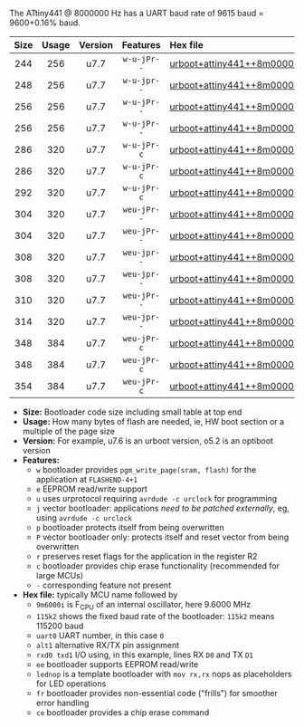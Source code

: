 The ATtiny441 @ 8000000 Hz has a UART baud rate of 9615 baud = 9600+0.16% baud.

|Size|Usage|Version|Features|Hex file|
|:-:|:-:|:-:|:-:|:--|
|244|256|u7.7|`w-u-jPr--`|[urboot+attiny441++8m0000i++++9k6_uart0_alt1_rxb2_txa7_lednop.hex](https://raw.githubusercontent.com/stefanrueger/urboot.hex/main/mcus/attiny441/internal_oscillator/fint++8m0000_Hz/br++++9k6_bps/urboot+attiny441++8m0000i++++9k6_uart0_alt1_rxb2_txa7_lednop.hex)|
|248|256|u7.7|`w-u-jpr--`|[urboot+attiny441++8m0000i++++9k6_uart0_alt1_rxb2_txa7_lednop_fr.hex](https://raw.githubusercontent.com/stefanrueger/urboot.hex/main/mcus/attiny441/internal_oscillator/fint++8m0000_Hz/br++++9k6_bps/urboot+attiny441++8m0000i++++9k6_uart0_alt1_rxb2_txa7_lednop_fr.hex)|
|256|256|u7.7|`w-u-jPr--`|[urboot+attiny441++8m0000i++++9k6_uart0_rxa2_txa1_lednop_fr.hex](https://raw.githubusercontent.com/stefanrueger/urboot.hex/main/mcus/attiny441/internal_oscillator/fint++8m0000_Hz/br++++9k6_bps/urboot+attiny441++8m0000i++++9k6_uart0_rxa2_txa1_lednop_fr.hex)|
|256|256|u7.7|`w-u-jPr--`|[urboot+attiny441++8m0000i++++9k6_uart1_rxa4_txa5_lednop_fr.hex](https://raw.githubusercontent.com/stefanrueger/urboot.hex/main/mcus/attiny441/internal_oscillator/fint++8m0000_Hz/br++++9k6_bps/urboot+attiny441++8m0000i++++9k6_uart1_rxa4_txa5_lednop_fr.hex)|
|286|320|u7.7|`w-u-jPr-c`|[urboot+attiny441++8m0000i++++9k6_uart0_rxa2_txa1_lednop_fr_ce.hex](https://raw.githubusercontent.com/stefanrueger/urboot.hex/main/mcus/attiny441/internal_oscillator/fint++8m0000_Hz/br++++9k6_bps/urboot+attiny441++8m0000i++++9k6_uart0_rxa2_txa1_lednop_fr_ce.hex)|
|286|320|u7.7|`w-u-jPr-c`|[urboot+attiny441++8m0000i++++9k6_uart1_rxa4_txa5_lednop_fr_ce.hex](https://raw.githubusercontent.com/stefanrueger/urboot.hex/main/mcus/attiny441/internal_oscillator/fint++8m0000_Hz/br++++9k6_bps/urboot+attiny441++8m0000i++++9k6_uart1_rxa4_txa5_lednop_fr_ce.hex)|
|292|320|u7.7|`w-u-jPr-c`|[urboot+attiny441++8m0000i++++9k6_uart0_alt1_rxb2_txa7_lednop_fr_ce.hex](https://raw.githubusercontent.com/stefanrueger/urboot.hex/main/mcus/attiny441/internal_oscillator/fint++8m0000_Hz/br++++9k6_bps/urboot+attiny441++8m0000i++++9k6_uart0_alt1_rxb2_txa7_lednop_fr_ce.hex)|
|304|320|u7.7|`weu-jPr--`|[urboot+attiny441++8m0000i++++9k6_uart0_rxa2_txa1_ee_lednop.hex](https://raw.githubusercontent.com/stefanrueger/urboot.hex/main/mcus/attiny441/internal_oscillator/fint++8m0000_Hz/br++++9k6_bps/urboot+attiny441++8m0000i++++9k6_uart0_rxa2_txa1_ee_lednop.hex)|
|304|320|u7.7|`weu-jPr--`|[urboot+attiny441++8m0000i++++9k6_uart1_rxa4_txa5_ee_lednop.hex](https://raw.githubusercontent.com/stefanrueger/urboot.hex/main/mcus/attiny441/internal_oscillator/fint++8m0000_Hz/br++++9k6_bps/urboot+attiny441++8m0000i++++9k6_uart1_rxa4_txa5_ee_lednop.hex)|
|308|320|u7.7|`weu-jpr--`|[urboot+attiny441++8m0000i++++9k6_uart0_rxa2_txa1_ee_lednop_fr.hex](https://raw.githubusercontent.com/stefanrueger/urboot.hex/main/mcus/attiny441/internal_oscillator/fint++8m0000_Hz/br++++9k6_bps/urboot+attiny441++8m0000i++++9k6_uart0_rxa2_txa1_ee_lednop_fr.hex)|
|308|320|u7.7|`weu-jpr--`|[urboot+attiny441++8m0000i++++9k6_uart1_rxa4_txa5_ee_lednop_fr.hex](https://raw.githubusercontent.com/stefanrueger/urboot.hex/main/mcus/attiny441/internal_oscillator/fint++8m0000_Hz/br++++9k6_bps/urboot+attiny441++8m0000i++++9k6_uart1_rxa4_txa5_ee_lednop_fr.hex)|
|310|320|u7.7|`weu-jPr--`|[urboot+attiny441++8m0000i++++9k6_uart0_alt1_rxb2_txa7_ee_lednop.hex](https://raw.githubusercontent.com/stefanrueger/urboot.hex/main/mcus/attiny441/internal_oscillator/fint++8m0000_Hz/br++++9k6_bps/urboot+attiny441++8m0000i++++9k6_uart0_alt1_rxb2_txa7_ee_lednop.hex)|
|314|320|u7.7|`weu-jpr--`|[urboot+attiny441++8m0000i++++9k6_uart0_alt1_rxb2_txa7_ee_lednop_fr.hex](https://raw.githubusercontent.com/stefanrueger/urboot.hex/main/mcus/attiny441/internal_oscillator/fint++8m0000_Hz/br++++9k6_bps/urboot+attiny441++8m0000i++++9k6_uart0_alt1_rxb2_txa7_ee_lednop_fr.hex)|
|348|384|u7.7|`weu-jPr-c`|[urboot+attiny441++8m0000i++++9k6_uart0_rxa2_txa1_ee_lednop_fr_ce.hex](https://raw.githubusercontent.com/stefanrueger/urboot.hex/main/mcus/attiny441/internal_oscillator/fint++8m0000_Hz/br++++9k6_bps/urboot+attiny441++8m0000i++++9k6_uart0_rxa2_txa1_ee_lednop_fr_ce.hex)|
|348|384|u7.7|`weu-jPr-c`|[urboot+attiny441++8m0000i++++9k6_uart1_rxa4_txa5_ee_lednop_fr_ce.hex](https://raw.githubusercontent.com/stefanrueger/urboot.hex/main/mcus/attiny441/internal_oscillator/fint++8m0000_Hz/br++++9k6_bps/urboot+attiny441++8m0000i++++9k6_uart1_rxa4_txa5_ee_lednop_fr_ce.hex)|
|354|384|u7.7|`weu-jPr-c`|[urboot+attiny441++8m0000i++++9k6_uart0_alt1_rxb2_txa7_ee_lednop_fr_ce.hex](https://raw.githubusercontent.com/stefanrueger/urboot.hex/main/mcus/attiny441/internal_oscillator/fint++8m0000_Hz/br++++9k6_bps/urboot+attiny441++8m0000i++++9k6_uart0_alt1_rxb2_txa7_ee_lednop_fr_ce.hex)|

- **Size:** Bootloader code size including small table at top end
- **Usage:** How many bytes of flash are needed, ie, HW boot section or a multiple of the page size
- **Version:** For example, u7.6 is an urboot version, o5.2 is an optiboot version
- **Features:**
  + `w` bootloader provides `pgm_write_page(sram, flash)` for the application at `FLASHEND-4+1`
  + `e` EEPROM read/write support
  + `u` uses urprotocol requiring `avrdude -c urclock` for programming
  + `j` vector bootloader: applications *need to be patched externally*, eg, using `avrdude -c urclock`
  + `p` bootloader protects itself from being overwritten
  + `P` vector bootloader only: protects itself and reset vector from being overwritten
  + `r` preserves reset flags for the application in the register R2
  + `c` bootloader provides chip erase functionality (recommended for large MCUs)
  + `-` corresponding feature not present
- **Hex file:** typically MCU name followed by
  + `9m6000i` is F<sub>CPU</sub> of an internal oscillator, here 9.6000 MHz
  + `115k2` shows the fixed baud rate of the bootloader: `115k2` means 115200 baud
  + `uart0` UART number, in this case `0`
  + `alt1` alternative RX/TX pin assignment
  + `rxd0 txd1` I/O using, in this example, lines RX `D0` and TX `D1`
  + `ee` bootloader supports EEPROM read/write
  + `lednop` is a template bootloader with `mov rx,rx` nops as placeholders for LED operations
  + `fr` bootloader provides non-essential code ("frills") for smoother error handling
  + `ce` bootloader provides a chip erase command
